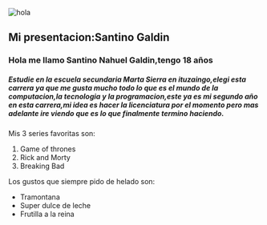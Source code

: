 ![hola](./assets/hola.jpg)

## Mi presentacion:Santino Galdin

### Hola me llamo Santino Nahuel Galdin,tengo 18 años

##### Estudie en la escuela secundaria Marta Sierra en ituzaingo,elegi esta carrera ya que me gusta mucho todo lo que es el mundo de la computacion,la tecnologia y la programacion,este ya es mi segundo año en esta carrera,mi idea es hacer la licenciatura por el momento pero mas adelante ire viendo que es lo que finalmente termino haciendo.

Mis 3 series favoritas son:
1. Game of thrones
2. Rick and Morty
3. Breaking Bad

Los gustos que siempre pido de helado son:
- Tramontana
- Super dulce de leche
- Frutilla a la reina



